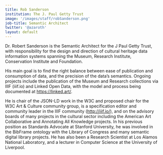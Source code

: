 ```yaml
---
title: Rob Sanderson
institution: The J. Paul Getty Trust
image: '/images/staff/robSanderson.png'
job-title: Semantic Architect
twitter: '@azaroth'
layout: default
---
```

Dr. Robert Sanderson is the Semantic Architect for the J Paul Getty Trust, with
responsibility for the design and direction of cultural heritage data information
systems spanning the Museum, Research Institute, Conservation Institute and
Foundation.

His main goal is to find the right balance between ease of publication and
consumption of data, and the precision of the data’s semantics. Ongoing projects
include the publication of the Museum and Research collections via IIIF (iiif.io)
and Linked Open Data, with the model and process being documented at
https://linked.art/.

He is chair of the JSON-LD work in the W3C and proposed chair for the W3C Art &
Culture community group, is a specification editor and community leader in the
IIIF community (http://iiif.io/), and on the advisory boards of many projects in
the cultural sector including the American Art Collaborative and Annotating All
Knowledge projects. In his previous position as Standards Advocate at Stanford
University, he was involved in the BibFrame ontology with the Library of
Congress and many semantic digital library projects. He has also been a Research
Scientist at Los Alamos National Laboratory, and a lecturer in Computer Science
at the University of Liverpool.
